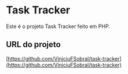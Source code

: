 # Task Tracker

Este é o projeto Task Tracker feito em PHP.  

## URL do projeto

[https://github.com/ViniciuFSobral/task-tracker](https://github.com/ViniciuFSobral/task-tracker)
